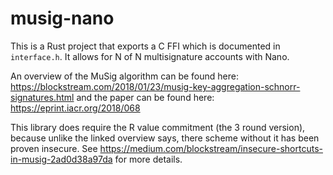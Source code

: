 # musig-nano

This is a Rust project that exports a C FFI which is documented in `interface.h`. It allows for N of N multisignature accounts with Nano.

An overview of the MuSig algorithm can be found here: https://blockstream.com/2018/01/23/musig-key-aggregation-schnorr-signatures.html and the paper can be found here: https://eprint.iacr.org/2018/068

This library does require the R value commitment (the 3 round version), because unlike the linked overview says, there scheme without it has been proven insecure. See https://medium.com/blockstream/insecure-shortcuts-in-musig-2ad0d38a97da for more details.
